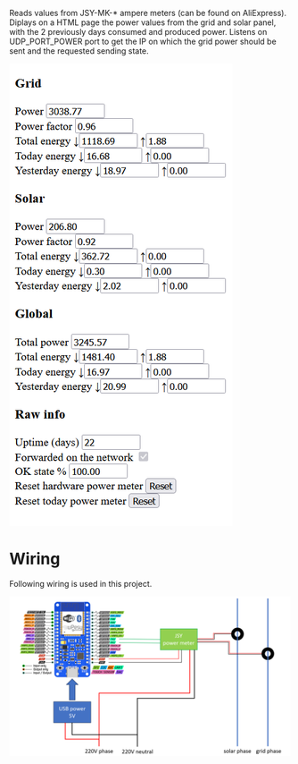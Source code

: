 Reads values from JSY-MK-* ampere meters (can be found on AliExpress).
Diplays on a HTML page the power values from the grid and solar panel, with the 2 previously days consumed and produced power.
Listens on UDP_PORT_POWER port to get the IP on which the grid power should be sent and the requested sending state.

![HTML](html_display.png?raw=true "HTML display")

Wiring
======

Following wiring is used in this project.

![Wiring](wiring.png?raw=true "Wiring")